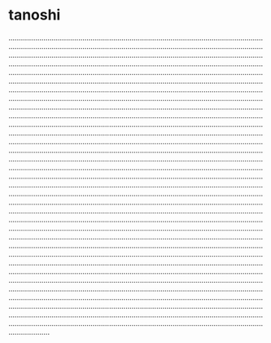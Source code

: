 # tanoshi
............................................................................................................................................................................................................................................................................................................................................................................................................................................................................................................................................................................................................................................................................................................................................................................................................................................................................................................................................................................................................................................................................................................................................................................................................................................................................................................................................................................................................................................................................................................................................................................................................................................................................................................................................................................................................................................................................................................................................................................................................................................................................................................................................................................................................................................................................................................................................................................................................................................................................................................................................................................................................................................................................................................................................................................................................................................................................................................................................................................................................................................................................................................................................................................................................................................................................................................................................................................................................................................................................................................................................................................................................................................................................................................................................................................................................................................................................................................................................................................................................................................................................................................................................................................................................................................................................................................................................................................................................
